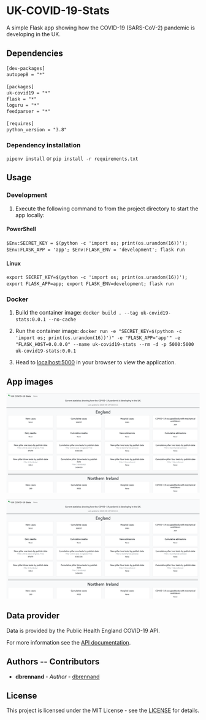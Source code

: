 # UK-COVID-19-Stats

A simple Flask app showing how the COVID-19 (SARS-CoV-2) pandemic is developing in the UK.

## Dependencies

```pipfile
[dev-packages]
autopep8 = "*"

[packages]
uk-covid19 = "*"
flask = "*"
loguru = "*"
feedparser = "*"

[requires]
python_version = "3.8"
```

### Dependency installation

`pipenv install` or `pip install -r requirements.txt`

## Usage

### Development

1. Execute the following command to from the project directory to start the app locally:

#### PowerShell

`$Env:SECRET_KEY = $(python -c 'import os; print(os.urandom(16))'); $Env:FLASK_APP = 'app'; $Env:FLASK_ENV = 'development'; flask run`

#### Linux

`export SECRET_KEY=$(python -c 'import os; print(os.urandom(16))'); export FLASK_APP=app; export FLASK_ENV=development; flask run`

### Docker

1. Build the container image: `docker build . --tag uk-covid19-stats:0.0.1 --no-cache`

2. Run the container image: `docker run -e "SECRET_KEY=$(python -c 'import os; print(os.urandom(16))')" -e "FLASK_APP='app'" -e "FLASK_HOST=0.0.0.0" --name uk-covid19-stats --rm -d -p 5000:5000 uk-covid19-stats:0.0.1`

3. Head to [localhost:5000](http://localhost:5000) in your browser to view the application.

## App images

![UK-COVID19-Stats](uk-covid19-stats.png)

![UK-COVID19-Stats-News](uk-covid19-stats.png)

## Data provider

Data is provided by the Public Health England COVID-19 API.

For more information see the [API documentation](https://coronavirus.data.gov.uk/developers-guide).

## Authors -- Contributors

* **dbrennand** - *Author* - [dbrennand](https://github.com/dbrennand)

## License
This project is licensed under the MIT License - see the [LICENSE](LICENSE) for details.
